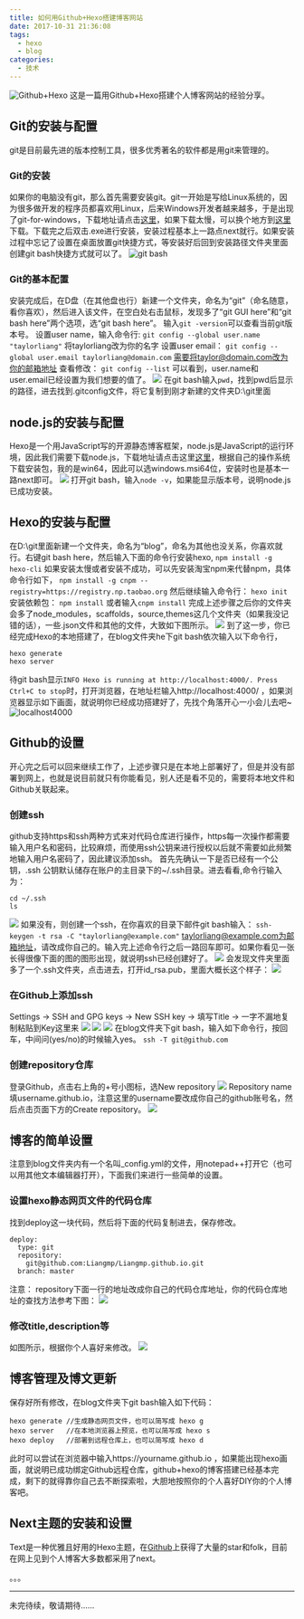 ```yaml
---
title: 如何用Github+Hexo搭建博客网站
date: 2017-10-31 21:36:08
tags:
  - hexo
  - blog
categories:
  - 技术
---
```

![Github+Hexo](hexoBlog/github_hexo.png)
这是一篇用Github+Hexo搭建个人博客网站的经验分享。<!--more-->

## Git的安装与配置
git是目前最先进的版本控制工具，很多优秀著名的软件都是用git来管理的。

### Git的安装
如果你的电脑没有git，那么首先需要安装git。git一开始是写给Linux系统的，因为很多做开发的程序员都喜欢用Linux，后来Windows开发者越来越多，于是出现了git-for-windows，下载地址请点击[这里](https://git-for-windows.github.io/)，如果下载太慢，可以换个地方到[这里](https://github.com/waylau/git-for-win)下载。下载完之后双击.exe进行安装，安装过程基本上一路点next就行。如果安装过程中忘记了设置在桌面放置git快捷方式，等安装好后回到安装路径文件夹里面创建git bash快捷方式就可以了。
![git bash](hexoBlog/gitBash.png)

### Git的基本配置
安装完成后，在D盘（在其他盘也行）新建一个文件夹，命名为“git”（命名随意，看你喜欢），然后进入该文件，在空白处右击鼠标，发现多了“git GUI here”和“git bash here”两个选项，选“git bash here”。
输入`git -version`可以查看当前git版本号。
设置user name，输入命令行:
`git config --global user.name "taylorliang"`
将taylorliang改为你的名字
设置user email：
`git config --global user.email taylorliang@domain.com`
需要将taylor@domain.com改为你的邮箱地址
查看修改：
`git config --list`
可以看到，user.name和user.email已经设置为我们想要的值了。
![](hexoBlog/gitDos.png)
在git bash输入`pwd`，找到pwd后显示的路径，进去找到.gitconfig文件，将它复制到刚才新建的文件夹D:\git里面

## node.js的安装与配置
Hexo是一个用JavaScript写的开源静态博客框架，node.js是JavaScript的运行环境，因此我们需要下载node.js，下载地址请点击这里[这里](http://nodejs.cn/download/)，根据自己的操作系统下载安装包，我的是win64，因此可以选windows.msi64位，安装时也是基本一路next即可。
![](hexoBlog/nodejs.png)
打开git bash，输入`node -v`，如果能显示版本号，说明node.js已成功安装。

## Hexo的安装与配置
在D:\git里面新建一个文件夹，命名为“blog”，命名为其他也没关系，你喜欢就行。右键git bash here，然后输入下面的命令行安装hexo,
`npm install -g hexo-cli`
如果安装太慢或者安装不成功，可以先安装淘宝npm来代替npm，具体命令行如下，
`npm install -g cnpm --registry=https://registry.np.taobao.org`
然后继续输入命令行：
`hexo init`
安装依赖包：
`npm install`
或者输入`cnpm install`
完成上述步骤之后你的文件夹会多了node_modules，scaffolds，source,themes这几个文件夹（如果我没记错的话），一些.json文件和其他的文件，大致如下图所示。
![](hexoBlog/doc.png)
到了这一步，你已经完成Hexo的本地搭建了，在blog文件夹he下git bash依次输入以下命令行，
```
hexo generate
hexo server
```
待git bash显示`INFO Hexo is running at http://localhost:4000/. Press Ctrl+C to stop`时，打开浏览器，在地址栏输入http://localhost:4000/ ，如果浏览器显示如下画面，就说明你已经成功搭建好了，先找个角落开心一小会儿去吧~
![localhost4000](hexoBlog/localhost4000.jpg)
## Github的设置
开心完之后可以回来继续工作了，上述步骤只是在本地上部署好了，但是并没有部署到网上，也就是说目前就只有你能看见，别人还是看不见的，需要将本地文件和Github关联起来。
### 创建ssh
github支持https和ssh两种方式来对代码仓库进行操作，https每一次操作都需要输入用户名和密码，比较麻烦，而使用ssh公钥来进行授权以后就不需要如此频繁地输入用户名密码了，因此建议添加ssh。
首先先确认一下是否已经有一个公钥，.ssh 公钥默认储存在账户的主目录下的~/.ssh目录。进去看看,命令行输入为：
```
cd ~/.ssh
ls
```
![](hexoBlog/checkSSH.png)
如果没有，则创建一个ssh，在你喜欢的目录下邮件git bash输入：
`ssh-keygen -t rsa -C "taylorliang@example.com"`
taylorliang@example.com为邮箱地址，请改成你自己的。输入完上述命令行之后一路回车即可。如果你看见一张长得很像下面的图的图形出现，就说明ssh已经创建好了。
![](hexoBlog/SSHpicture.png)
会发现文件夹里面多了一个.ssh文件夹，点击进去，打开id_rsa.pub，里面大概长这个样子：
![](hexoBlog/sshText.png)
### 在Github上添加ssh
Settings -> SSH and GPG keys -> New SSH key -> 填写Title -> 一字不漏地复制粘贴到Key这里来
![](hexoBlog/setSSH.png)
![](hexoBlog/newSSH.png)
![](hexoBlog/addSSH.png)
在blog文件夹下git bash，输入如下命令行，按回车，中间问(yes/no)的时候输入yes。
`ssh -T git@github.com`

### 创建repository仓库
登录Github，点击右上角的+号小图标，选New repository
![](hexoBlog/NewRepo.png)
Repository name填username.github.io，注意这里的username要改成你自己的github账号名，然后点击页面下方的Create repository。
![](hexoBlog/createRepo.png)

## 博客的简单设置
注意到blog文件夹内有一个名叫_config.yml的文件，用notepad++打开它（也可以用其他文本编辑器打开），下面我们来进行一些简单的设置。
### 设置hexo静态网页文件的代码仓库
找到deploy这一块代码，然后将下面的代码复制进去，保存修改。
```
deploy:
  type: git
  repository:
    git@github.com:Liangmp/Liangmp.github.io.git
  branch: master
```
注意：
repository下面一行的地址改成你自己的代码仓库地址，你的代码仓库地址的查找方法参考下图：
![](hexoBlog/yourRepoURL.png)

### 修改title,description等
如图所示，根据你个人喜好来修改。
![](hexoBlog/site.png)

## 博客管理及博文更新
保存好所有修改，在blog文件夹下git bash输入如下代码：
```
hexo generate //生成静态网页文件，也可以简写成 hexo g
hexo server   //在本地浏览器上预览，也可以简写成 hexo s
hexo deploy   //部署到远程仓库上，也可以简写成 hexo d
```
此时可以尝试在浏览器中输入https://yourname.github.io ，如果能出现hexo画面，就说明已成功绑定Github远程仓库，github+hexo的博客搭建已经基本完成，剩下的就得靠你自己去不断探索啦，大胆地按照你的个人喜好DIY你的个人博客吧。

## Next主题的安装和设置
Text是一种优雅且好用的Hexo主题，在[Github](https://github.com/iissnan/hexo-theme-next)上获得了大量的star和folk，目前在网上见到个人博客大多数都采用了next。

。。。

---

未完待续，敬请期待……